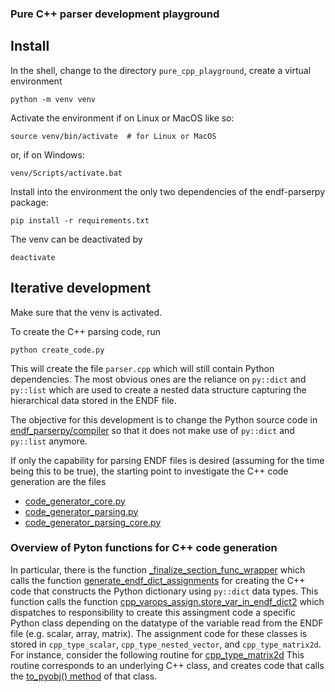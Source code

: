 ### Pure C++ parser development playground


## Install

In the shell, change to the directory `pure_cpp_playground`,
create a virtual environment
```console
python -m venv venv
```

Activate the environment if on Linux or MacOS like so:
```console
source venv/bin/activate  # for Linux or MacOS
```
or, if on Windows:
```console
venv/Scripts/activate.bat
```

Install into the environment the only two
dependencies of the endf-parserpy package:
```console
pip install -r requirements.txt
```

The venv can be deactivated by
```console
deactivate
```

## Iterative development

Make sure that the venv is activated.

To create the C++ parsing code, run
```console
python create_code.py
```

This will create the file `parser.cpp` which will
still contain Python dependencies. The most obvious
ones are the reliance on `py::dict` and `py::list`
which are used to create a nested data structure
capturing the hierarchical data stored in the ENDF file.

The objective for this development is to change the
Python source code in
[endf_parserpy/compiler](https://github.com/IAEA-NDS/endf-parserpy/tree/27b8e79fcdeccf6966c188a9e88f9cb5bd56a7ab/endf_parserpy/compiler)
so that it does not make use of `py::dict` and `py::list` anymore.

If only the capability for parsing ENDF files is desired (assuming for the time being
this to be true), the starting point to investigate the C++ code generation are the files

- [code_generator_core.py](https://github.com/IAEA-NDS/endf-parserpy/blob/27b8e79fcdeccf6966c188a9e88f9cb5bd56a7ab/endf_parserpy/compiler/code_generator_core.py)
- [code_generator_parsing.py](https://github.com/IAEA-NDS/endf-parserpy/blob/27b8e79fcdeccf6966c188a9e88f9cb5bd56a7ab/endf_parserpy/compiler/code_generator_parsing.py)
- [code_generator_parsing_core.py](https://github.com/IAEA-NDS/endf-parserpy/blob/27b8e79fcdeccf6966c188a9e88f9cb5bd56a7ab/endf_parserpy/compiler/code_generator_parsing_core.py)

### Overview of Pyton functions for C++ code generation

In particular, there is the function
[_finalize_section_func_wrapper](https://github.com/IAEA-NDS/endf-parserpy/blob/27b8e79fcdeccf6966c188a9e88f9cb5bd56a7ab/endf_parserpy/compiler/code_generator_parsing.py#L154)
which calls the function [generate_endf_dict_assignments](https://github.com/IAEA-NDS/endf-parserpy/blob/27b8e79fcdeccf6966c188a9e88f9cb5bd56a7ab/endf_parserpy/compiler/code_generator_parsing_core.py#L34)
for creating the C++ code that constructs the Python dictionary using `py::dict` data types.
This function calls the function [cpp_varops_assign.store_var_in_endf_dict2](https://github.com/IAEA-NDS/endf-parserpy/blob/27b8e79fcdeccf6966c188a9e88f9cb5bd56a7ab/endf_parserpy/compiler/cpp_types/cpp_varops_assign.py#L79)
which dispatches to responsibility to create this assingment code a specific Python class depending on the datatype of the
variable read from the ENDF file (e.g. scalar, array, matrix). The assignment code for these classes is stored in
`cpp_type_scalar`, `cpp_type_nested_vector`, and `cpp_type_matrix2d`. For instance, consider the following
routine for [cpp_type_matrix2d](https://github.com/IAEA-NDS/endf-parserpy/blob/27b8e79fcdeccf6966c188a9e88f9cb5bd56a7ab/endf_parserpy/compiler/cpp_types/cpp_type_matrix2d/assign.py#L226)
This routine corresponds to an underlying C++ class, and creates code that calls the
[to_pyobj() method](https://github.com/IAEA-NDS/endf-parserpy/blob/27b8e79fcdeccf6966c188a9e88f9cb5bd56a7ab/endf_parserpy/compiler/cpp_types/cpp_type_matrix2d/definition.py#L91) of that class.


















